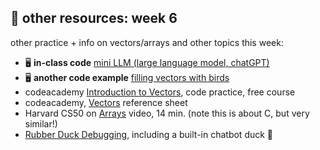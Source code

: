 ## 🤖 other resources: week 6

other practice + info on vectors/arrays and other topics this week:

- 🖥️ **in-class code** [mini LLM (large language model, chatGPT)](https://replit.com/@mab253/mini-LLM#main.cpp)
- 🖥️ **another code example** [filling vectors with birds](https://replit.com/@mab253/birds-vectors#main.cpp)
- codeacademy [Introduction to Vectors](https://www.codecademy.com/courses/learn-c-plus-plus/lessons/cpp-vectors/exercises/introduction-to-vectors), code practice, free course
- codeacademy, [Vectors](https://www.codecademy.com/learn/learn-c-plus-plus/modules/learn-cpp-vectors/cheatsheet) reference sheet
- Harvard CS50 on [Arrays](https://video.cs50.io/K1yC1xshF40) video, 14 min. (note this is about C, but very similar!)
- [Rubber Duck Debugging](https://rubberduckdebugging.com/), including a built-in chatbot duck 🐥
